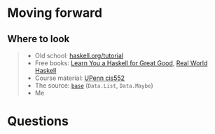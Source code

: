 # Moving forward

## Where to look

> - Old school: [haskell.org/tutorial](https://www.haskell.org/tutorial/)
> - Free books: [Learn You a Haskell for Great Good](http://learnyouahaskell.com/chapters), [Real World Haskell](http://pv.bstu.ru/flp/RealWorldHaskell.pdf)
> - Course material: [UPenn cis552](http://www.seas.upenn.edu/~cis552/schedule.html)
> - The source: [`base`](https://hackage.haskell.org/package/base) (`Data.List`, `Data.Maybe`)
> - Me

# Questions
